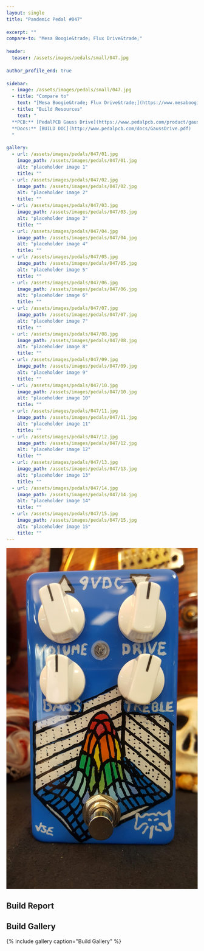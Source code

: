 ```yaml
---
layout: single
title: "Pandemic Pedal #047"

excerpt: ""
compare-to: "Mesa Boogie&trade; Flux Drive&trade;"

header:
  teaser: /assets/images/pedals/small/047.jpg

author_profile_end: true

sidebar:
  - image: /assets/images/pedals/small/047.jpg
  - title: "Compare to"
    text: "[Mesa Boogie&trade; Flux Drive&trade;](https://www.mesaboogie.com/pedals--related/drive-pedals/flux-drive.html)"
  - title: "Build Resources"
    text: "
  **PCB:** [PedalPCB Gauss Drive](https://www.pedalpcb.com/product/gaussdrive/)<br>
  **Docs:** [BUILD DOC](http://www.pedalpcb.com/docs/GaussDrive.pdf)
  "

gallery:
  - url: /assets/images/pedals/047/01.jpg
    image_path: /assets/images/pedals/047/01.jpg
    alt: "placeholder image 1"
    title: ""
  - url: /assets/images/pedals/047/02.jpg
    image_path: /assets/images/pedals/047/02.jpg
    alt: "placeholder image 2"
    title: ""
  - url: /assets/images/pedals/047/03.jpg
    image_path: /assets/images/pedals/047/03.jpg
    alt: "placeholder image 3"
    title: ""
  - url: /assets/images/pedals/047/04.jpg
    image_path: /assets/images/pedals/047/04.jpg
    alt: "placeholder image 4"
    title: ""
  - url: /assets/images/pedals/047/05.jpg
    image_path: /assets/images/pedals/047/05.jpg
    alt: "placeholder image 5"
    title: ""
  - url: /assets/images/pedals/047/06.jpg
    image_path: /assets/images/pedals/047/06.jpg
    alt: "placeholder image 6"
    title: ""
  - url: /assets/images/pedals/047/07.jpg
    image_path: /assets/images/pedals/047/07.jpg
    alt: "placeholder image 7"
    title: ""
  - url: /assets/images/pedals/047/08.jpg
    image_path: /assets/images/pedals/047/08.jpg
    alt: "placeholder image 8"
    title: ""
  - url: /assets/images/pedals/047/09.jpg
    image_path: /assets/images/pedals/047/09.jpg
    alt: "placeholder image 9"
    title: ""
  - url: /assets/images/pedals/047/10.jpg
    image_path: /assets/images/pedals/047/10.jpg
    alt: "placeholder image 10"
    title: ""
  - url: /assets/images/pedals/047/11.jpg
    image_path: /assets/images/pedals/047/11.jpg
    alt: "placeholder image 11"
    title: ""
  - url: /assets/images/pedals/047/12.jpg
    image_path: /assets/images/pedals/047/12.jpg
    alt: "placeholder image 12"
    title: ""
  - url: /assets/images/pedals/047/13.jpg
    image_path: /assets/images/pedals/047/13.jpg
    alt: "placeholder image 13"
    title: ""
  - url: /assets/images/pedals/047/14.jpg
    image_path: /assets/images/pedals/047/14.jpg
    alt: "placeholder image 14"
    title: ""
  - url: /assets/images/pedals/047/15.jpg
    image_path: /assets/images/pedals/047/15.jpg
    alt: "placeholder image 15"
    title: ""
---
```


[![header](/assets/images/pedals/047.jpg)](/assets/images/pedals/047.jpg)

## Build Report ##



## Build Gallery ##

{% include gallery caption="Build Gallery" %}